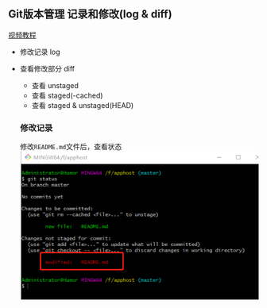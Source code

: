 ## Git版本管理 记录和修改(log & diff)

[视频教程](https://www.youtube.com/watch?v=qSql8KDTEuY&list=PLXO45tsB95cKysjmSNln65YoUt9lwEl7-&index=4)

- 修改记录 log
- 查看修改部分 diff
  - 查看 unstaged
  - 查看 staged(-cached)
  - 查看 staged & unstaged(HEAD)
  
  ### 修改记录  
  修改`README.md`文件后，查看状态  
  ![status](https://github.com/Humor1217/TechDocments/blob/master/Git/imgaes/401.png)
 
